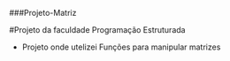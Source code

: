 ###Projeto-Matriz

#Projeto da faculdade Programação Estruturada
- Projeto onde utelizei Funções para manipular matrizes

